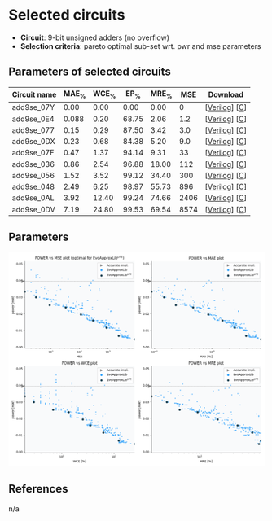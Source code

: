 
Selected circuits
===================
 - **Circuit**: 9-bit unsigned adders (no overflow)
 - **Selection criteria**: pareto optimal sub-set wrt. pwr and mse parameters

Parameters of selected circuits
----------------------------

| Circuit name | MAE<sub>%</sub> | WCE<sub>%</sub> | EP<sub>%</sub> | MRE<sub>%</sub> | MSE | Download |
| --- |  --- | --- | --- | --- | --- | --- | 
| add9se_07Y | 0.00 | 0.00 | 0.00 | 0.00 | 0 |  [[Verilog](add9se_07Y.v)]  [[C](add9se_07Y.c)] |
| add9se_0E4 | 0.088 | 0.20 | 68.75 | 2.06 | 1.2 |  [[Verilog](add9se_0E4.v)]  [[C](add9se_0E4.c)] |
| add9se_077 | 0.15 | 0.29 | 87.50 | 3.42 | 3.0 |  [[Verilog](add9se_077.v)]  [[C](add9se_077.c)] |
| add9se_0DX | 0.23 | 0.68 | 84.38 | 5.20 | 9.0 |  [[Verilog](add9se_0DX.v)]  [[C](add9se_0DX.c)] |
| add9se_07F | 0.47 | 1.37 | 94.14 | 9.31 | 33 |  [[Verilog](add9se_07F.v)]  [[C](add9se_07F.c)] |
| add9se_036 | 0.86 | 2.54 | 96.88 | 18.00 | 112 |  [[Verilog](add9se_036.v)]  [[C](add9se_036.c)] |
| add9se_056 | 1.52 | 3.52 | 99.12 | 34.40 | 300 |  [[Verilog](add9se_056.v)]  [[C](add9se_056.c)] |
| add9se_048 | 2.49 | 6.25 | 98.97 | 55.73 | 896 |  [[Verilog](add9se_048.v)]  [[C](add9se_048.c)] |
| add9se_0AL | 3.92 | 12.40 | 99.24 | 74.66 | 2406 |  [[Verilog](add9se_0AL.v)]  [[C](add9se_0AL.c)] |
| add9se_0DV | 7.19 | 24.80 | 99.53 | 69.54 | 8574 |  [[Verilog](add9se_0DV.v)]  [[C](add9se_0DV.c)] |
    
Parameters
--------------
![Parameters figure](fig.png)

References
--------------
n/a

             